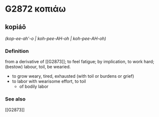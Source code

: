 # G2872 κοπιάω

## kopiáō

_(kop-ee-ah'-o | koh-pee-AH-oh | koh-pee-AH-oh)_

### Definition

from a derivative of [[G2873]]; to feel fatigue; by implication, to work hard; (bestow) labour, toil, be wearied.

- to grow weary, tired, exhausted (with toil or burdens or grief)
- to labor with wearisome effort, to toil
  - of bodily labor

### See also

[[G2873]]

